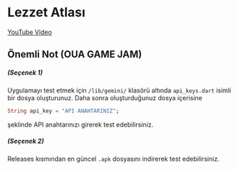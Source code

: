# Lezzet Atlası

[YouTube Video](https://youtu.be/ZaY-yOCipO4?si=XR-r_fEcxj-jeIQ9)

## Önemli Not (OUA GAME JAM)
##### (Seçenek 1)
Uygulamayı test etmek için ```/lib/gemini/``` klasörü altında ```api_keys.dart``` isimli bir dosya oluşturunuz. Daha sonra oluşturduğunuz dosya içerisine<br>

```dart
String api_key = "API ANAHTARINIZ";
```
şeklinde API anahtarınızı girerek test edebilirsiniz.

##### (Seçenek 2)
Releases kısmından en güncel ```.apk``` dosyasını indirerek test edebilirsiniz.

